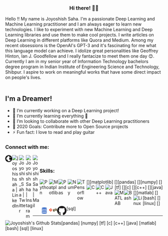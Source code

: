 ### <h3 align="center">Hi there! 👋🏻</h3>

Hello !! My name is Joyoshish Saha. I'm a passionate Deep Learning and Machine Learning practitioner and I am always eager to learn new technologies. I like to experiment with new Machine Learning and Deep Learning libraries and use them to make cool projects. I write articles on Deep Learning in different platforms like Quora and Medium. Among my recent obsessions is the OpenAI's GPT-3 and it's fascinating for me what this language model can achieve. I idolize great personalities like Geoffrey Hinton, Ian J. Goodfellow and I really fantacize to meet them one day 😊.  
Currently I am in my senior year of Information Technology bachelors degree program in Indian Institute of Engineering Science and Technology, Shibpur. I aspire to work on meaningful works that have some direct impact on people's lives.  
<br>

## I'm a Dreamer!
- 🔭 I’m currently working on a Deep Learning project!
- 🌱 I’m currently learning everything 🤣
- 👯 I’m looking to collaborate with other Deep Learning practitioners
- 🥅 2020 Goals: Contribute more to Open Source projects
- ⚡ Fun fact: I love to read and play guitar 

### Connect with me:

[<img align="left" alt="joyoshish.github.io" width="22px" src="https://raw.githubusercontent.com/iconic/open-iconic/master/svg/globe.svg" />][website]
[<img align="left" alt="joyoshishsaha | LinkedIn" width="22px" src="https://cdn.jsdelivr.net/npm/simple-icons@v3/icons/linkedin.svg" />][linkedin]
[<img align="left" alt="Joyoshish_Saha | Twitter" width="22px" src="https://cdn.jsdelivr.net/npm/simple-icons@v3/icons/twitter.svg" />][twitter]
[<img align="left" alt="JoyoshishSaha | Instagram" width="22px" src="https://cdn.jsdelivr.net/npm/simple-icons@v3/icons/instagram.svg" />][instagram]
[<img align="left" alt="JoyoshishSaha | Mail" width="22px" src="https://image.flaticon.com/icons/svg/561/561188.svg" />][mail]
<br />

### Skills:

[<img align="left" alt="Python" width="30px" src="https://upload.wikimedia.org/wikipedia/commons/thumb/c/c3/Python-logo-notext.svg/1200px-Python-logo-notext.svg.png" />][python]
[<img align="left" alt="Matplotlib" width="30px" src="https://upload.wikimedia.org/wikipedia/commons/thumb/8/84/Matplotlib_icon.svg/1200px-Matplotlib_icon.svg.png" />][matplotlib]
[<img align="left" alt="Pandas" width="30px" src="https://numfocus.org/wp-content/uploads/2016/07/pandas-logo-300.png" />][pandas]
[<img align="left" alt="NumPy" width="30px" src="https://user-images.githubusercontent.com/98330/63813335-20cd4b80-c8e2-11e9-9c04-e4dbf7285aa1.png" />][numpy]
[<img align="left" alt="Tensorflow" width="30px" src="https://upload.wikimedia.org/wikipedia/commons/thumb/2/2d/Tensorflow_logo.svg/1200px-Tensorflow_logo.svg.png" />][tf]
[<img align="left" alt="C" width="30px" src="https://cdn.iconscout.com/icon/free/png-512/c-programming-569564.png" />][c]
[<img align="left" alt="C++" width="30px" src="https://upload.wikimedia.org/wikipedia/commons/thumb/1/18/ISO_C%2B%2B_Logo.svg/1200px-ISO_C%2B%2B_Logo.svg.png" />][c++]
[<img align="left" alt="Java" width="30px" src="https://i.pinimg.com/originals/f1/ea/a7/f1eaa7278f64e27128e062a3de918265.png" />][java]
[<img align="left" alt="MATLAB" width="30px" src="https://www.mathworks.com/matlabcentral/mlc-downloads/downloads/submissions/24241/versions/5/screenshot.png" />][matlab]
[<img align="left" alt="Bash" width="30px" src="https://banner2.cleanpng.com/20180808/ytw/kisspng-bash-shell-script-bourne-shell-scripting-language-create-and-delete-files-and-folders-in-bash-from-5b6ab0e6d589e2.2952756215337187588747.jpg" />][bash]
[<img align="left" alt="Linux" width="30px" src="https://w7.pngwing.com/pngs/936/104/png-transparent-tux-racer-linux-kernel-mailing-list-computer-icons-linux-logo-vertebrate-bird-thumbnail.png" />][linux]
[<img align="left" alt="SQL" width="30px" src="https://raw.githubusercontent.com/github/explore/80688e429a7d4ef2fca1e82350fe8e3517d3494d/topics/sql/sql.png" />][sql]
[<img align="left" alt="Git" width="26px" src="https://raw.githubusercontent.com/github/explore/80688e429a7d4ef2fca1e82350fe8e3517d3494d/topics/git/git.png" />][github]
[<img align="left" alt="GitHub" width="30px" src="https://raw.githubusercontent.com/github/explore/78df643247d429f6cc873026c0622819ad797942/topics/github/github.png" />][github]

---



<img align="left" alt="Joyoshish's Github Stats" src="https://github-readme-stats.vercel.app/api?username=Joyoshish&show_icons=true&hide_border=true" />

[website]: https://joyoshish.github.io
[twitter]: https://twitter.com/Joyoshish_Saha
[instagram]: https://instagram.com/JoyoshishSaha
[linkedin]: https://linkedin.com/in/joyoshishsaha
[mail]: mailto:joyoshish@gmail.com
[github]: https://github.com
[python]:
[matplotlib]
[pandas]
[numpy]
[tf]
[c]
[c++]
[java]
[matlab]
[bash]
[sql]
[linux]
